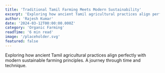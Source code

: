 ```yaml
---
title: 'Traditional Tamil Farming Meets Modern Sustainability'
excerpt: 'Exploring how ancient Tamil agricultural practices align perfectly with modern sustainable farming principles. A journey through time and technique.'
author: 'Rajesh Kumar'
date: '2024-03-12T00:00:00.000Z'
category: 'Organic Farming'
readTime: '6 min read'
image: '/placeholder.svg'
featured: false
---
```


Exploring how ancient Tamil agricultural practices align perfectly with modern sustainable farming principles. A journey through time and technique.
